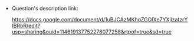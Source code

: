 + Question's description link:

    https://docs.google.com/document/d/1uBJCAzMKhqZGOIXe7YXjlzatzrYIBRbR/edit?usp=sharing&ouid=114619137752278077258&rtpof=true&sd=true